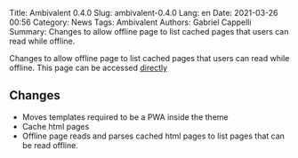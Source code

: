 Title: Ambivalent 0.4.0
Slug: ambivalent-0.4.0
Lang: en
Date: 2021-03-26 00:56
Category: News
Tags: Ambivalent
Authors: Gabriel Cappelli
Summary:
    Changes to allow offline page to list cached pages that users can read while offline.

Changes to allow offline page to list cached pages that users can read while offline. This page can be accessed [directly](/offline.html) 

## Changes
- Moves templates required to be a PWA inside the theme
- Cache html pages
- Offline page reads and parses cached html pages to list pages that can be read offline.
